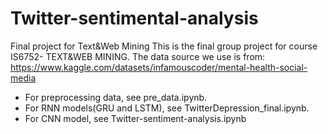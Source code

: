 # Twitter-sentimental-analysis
 Final project for Text&Web Mining
This is the final group project for course IS6752- TEXT&WEB MINING.
The data source we use is from: https://www.kaggle.com/datasets/infamouscoder/mental-health-social-media
- For preprocessing data, see pre_data.ipynb.
- For RNN models(GRU and LSTM), see TwitterDepression_final.ipynb.
- For CNN model, see Twitter-sentiment-analysis.ipynb
